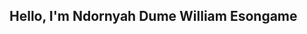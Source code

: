 ## Hello, I'm Ndornyah Dume William Esongame

<!--
**donwilly8585/donwilly8585** is a ✨ _special_ ✨ repository because its `README.md` (this file) appears on your GitHub profile.

I am a recent graduate with a profound interest in technology and a dedication to solving complex problems.

- 🔭 My journey in technology has led me to develop a passion for cybersecurity, and I am now eager to transition into this field,
    specifically aiming to join a Security Operations Center (SOC) as a Tier 1 Analyst.

- 🌱 I’m currently learning ...
- 👯 I’m looking to collaborate on ...
- 🤔 I’m looking for help with ...
- 💬 Ask me about ...
- 📫 How to reach me: ...
- 😄 Pronouns: ...
- ⚡ Fun fact: ...
-->
